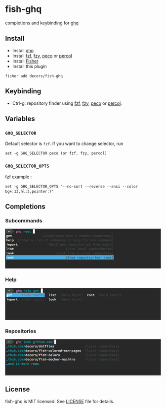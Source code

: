 # fish-ghq

completions and keybinding for [ghq]

## Install

* Install [ghq]
* Install [fzf], [fzy], [peco] or [percol]
* Install [Fisher](https://github.com/jorgebucaran/fisher)
* Install this plugin

```fish
fisher add decors/fish-ghq
```

## Keybinding

* Ctrl-g: repository finder using [fzf], [fzy], [peco] or [percol].

## Variables

### `GHQ_SELECTOR`

Default selector is `fzf`. If you want to change selector, run

```fish
set -g GHQ_SELECTOR peco (or fzf, fzy, percol)
```

### `GHQ_SELECTOR_OPTS`

fzf example :

```fish
set -g GHQ_SELECTOR_OPTS "--no-sort --reverse --ansi --color bg+:13,hl:3,pointer:7"
```

## Completions

### Subcommands

![Completions1](https://raw.githubusercontent.com/decors/various/master/images/ghq-screenshot1.png)

### Help

![Completions2](https://raw.githubusercontent.com/decors/various/master/images/ghq-screenshot2.png)

### Repositories

![Completion3](https://raw.githubusercontent.com/decors/various/master/images/ghq-screenshot3.png)

## License

fish-ghq is MIT licensed. See [LICENSE](LICENSE) file for details.

[ghq]:https://github.com/motemen/ghq
[peco]:https://github.com/peco/peco
[fzf]:https://github.com/junegunn/fzf
[fzy]:https://github.com/jhawthorn/fzy
[percol]:https://github.com/mooz/percol
